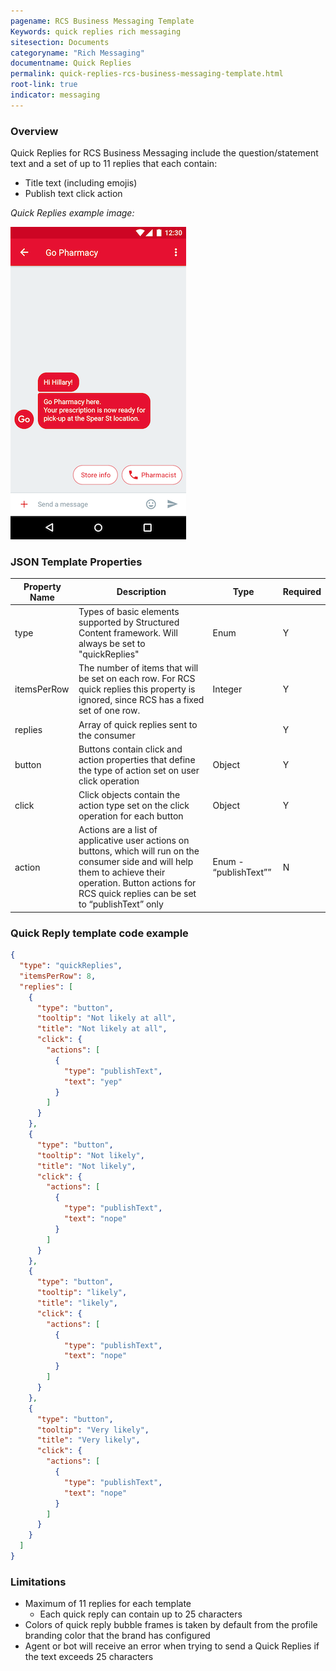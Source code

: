 ```yaml
---
pagename: RCS Business Messaging Template
Keywords: quick replies rich messaging
sitesection: Documents
categoryname: "Rich Messaging"
documentname: Quick Replies
permalink: quick-replies-rcs-business-messaging-template.html
root-link: true
indicator: messaging
---
```


### Overview

Quick Replies for RCS Business Messaging include the question/statement text and a set of up to 11 replies that each contain:

* Title text (including emojis)
* Publish text click action

*Quick Replies example image:*

![Quick Replies example](img/google_rcs_structuredcontent_image_5.png)

### JSON Template Properties

<table>
  <thead><tr>
    <th>Property Name</th>
    <th>Description</th>
    <th>Type</th>
    <th>Required</th>
  </tr></thead>
  <tr>
    <td>type</td>
    <td>Types of basic elements supported by Structured Content framework. Will always be set to "quickReplies"</td>
    <td>Enum</td>
    <td>Y</td>
  </tr>
  <tr>
    <td>itemsPerRow</td>
    <td>The number of items that will be set on each row. For RCS quick replies this property is ignored, since RCS has a fixed set of one row.</td>
    <td>Integer </td>
    <td>Y</td>
  </tr>
  <tr>
    <td>replies</td>
    <td>Array of quick replies sent to the consumer </td>
    <td></td>
    <td>Y</td>
  </tr>
  <tr>
    <td>button</td>
    <td>Buttons contain click and action properties that define the type of action set on user click operation </td>
    <td>Object </td>
    <td>Y</td>
  </tr>
  <tr>
    <td>click</td>
    <td>Click objects contain the action type set on the click operation for each button</td>
    <td>Object</td>
    <td>Y</td>
  </tr>
  <tr>
    <td>action</td>
    <td>Actions are a list of applicative user actions on buttons, which will run on the consumer side and will help them to achieve their operation. Button actions for RCS quick replies can be set to “publishText” only</td>
    <td>Enum - “publishText””</td>
    <td>N</td>
  </tr>
</table>

### Quick Reply template code example

```json
{
  "type": "quickReplies",
  "itemsPerRow": 8,
  "replies": [
    {
      "type": "button",
      "tooltip": "Not likely at all",
      "title": "Not likely at all",
      "click": {
        "actions": [
          {
            "type": "publishText",
            "text": "yep"
          }
        ]
      }
    },
    {
      "type": "button",
      "tooltip": "Not likely",
      "title": "Not likely",
      "click": {
        "actions": [
          {
            "type": "publishText",
            "text": "nope"
          }
        ]
      }
    },
    {
      "type": "button",
      "tooltip": "likely",
      "title": "likely",
      "click": {
        "actions": [
          {
            "type": "publishText",
            "text": "nope"
          }
        ]
      }
    },
    {
      "type": "button",
      "tooltip": "Very likely",
      "title": "Very likely",
      "click": {
        "actions": [
          {
            "type": "publishText",
            "text": "nope"
          }
        ]
      }
    }
  ]
}
```

### Limitations

* Maximum of 11 replies for each template
  * Each quick reply can contain up to 25 characters
* Colors of quick reply bubble frames is taken by default from the profile branding color that the brand has configured
* Agent or bot will receive an error when trying to send a Quick Replies if the text exceeds 25 characters

